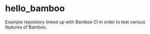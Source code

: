 # hello_bamboo

Example repository linked up with Bamboo CI in order to test various features of Bamboo.
